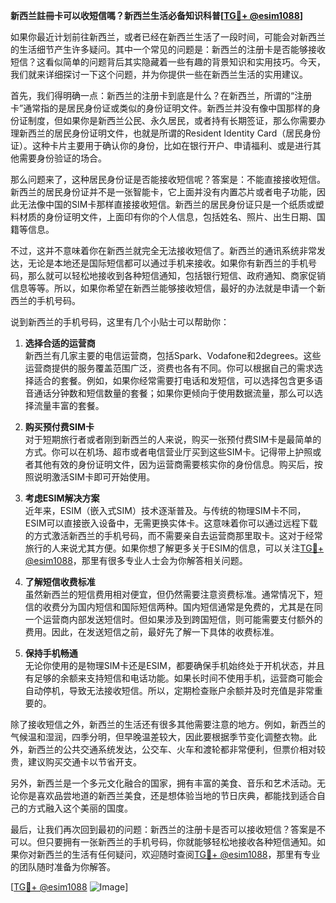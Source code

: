 **新西兰註冊卡可以收短信嗎？新西兰生活必备知识科普[[TG💪+ @esim1088](https://t.me/s/esim1088)]**

如果你最近计划前往新西兰，或者已经在新西兰生活了一段时间，可能会对新西兰的生活细节产生许多疑问。其中一个常见的问题是：新西兰的注册卡是否能够接收短信？这看似简单的问题背后其实隐藏着一些有趣的背景知识和实用技巧。今天，我们就来详细探讨一下这个问题，并为你提供一些在新西兰生活的实用建议。

首先，我们得明确一点：新西兰的注册卡到底是什么？在新西兰，所谓的“注册卡”通常指的是居民身份证或类似的身份证明文件。新西兰并没有像中国那样的身份证制度，但如果你是新西兰公民、永久居民，或者持有长期签证，那么你需要办理新西兰的居民身份证明文件，也就是所谓的Resident Identity Card（居民身份证）。这种卡片主要用于确认你的身份，比如在银行开户、申请福利、或是进行其他需要身份验证的场合。

那么问题来了，这种居民身份证是否能接收短信呢？答案是：不能直接接收短信。新西兰的居民身份证并不是一张智能卡，它上面并没有内置芯片或者电子功能，因此无法像中国的SIM卡那样直接接收短信。新西兰的居民身份证只是一个纸质或塑料材质的身份证明文件，上面印有你的个人信息，包括姓名、照片、出生日期、国籍等信息。

不过，这并不意味着你在新西兰就完全无法接收短信了。新西兰的通讯系统非常发达，无论是本地还是国际短信都可以通过手机来接收。如果你有新西兰的手机号码，那么就可以轻松地接收到各种短信通知，包括银行短信、政府通知、商家促销信息等等。所以，如果你希望在新西兰能够接收短信，最好的办法就是申请一个新西兰的手机号码。

说到新西兰的手机号码，这里有几个小贴士可以帮助你：

1. **选择合适的运营商**  
新西兰有几家主要的电信运营商，包括Spark、Vodafone和2degrees。这些运营商提供的服务覆盖范围广泛，资费也各有不同。你可以根据自己的需求选择适合的套餐。例如，如果你经常需要打电话和发短信，可以选择包含更多语音通话分钟数和短信数量的套餐；如果你更倾向于使用数据流量，那么可以选择流量丰富的套餐。

2. **购买预付费SIM卡**  
对于短期旅行者或者刚到新西兰的人来说，购买一张预付费SIM卡是最简单的方式。你可以在机场、超市或者电信营业厅买到这些SIM卡。记得带上护照或者其他有效的身份证明文件，因为运营商需要核实你的身份信息。购买后，按照说明激活SIM卡即可开始使用。

3. **考虑ESIM解决方案**  
近年来，ESIM（嵌入式SIM）技术逐渐普及。与传统的物理SIM卡不同，ESIM可以直接嵌入设备中，无需更换实体卡。这意味着你可以通过远程下载的方式激活新西兰的手机号码，而不需要亲自去运营商那里取卡。这对于经常旅行的人来说尤其方便。如果你想了解更多关于ESIM的信息，可以关注[TG💪+ @esim1088](https://t.me/s/esim1088)，那里有很多专业人士会为你解答相关问题。

4. **了解短信收费标准**  
虽然新西兰的短信费用相对便宜，但仍然需要注意资费标准。通常情况下，短信的收费分为国内短信和国际短信两种。国内短信通常是免费的，尤其是在同一个运营商内部发送短信时。但如果涉及到跨国短信，则可能需要支付额外的费用。因此，在发送短信之前，最好先了解一下具体的收费标准。

5. **保持手机畅通**  
无论你使用的是物理SIM卡还是ESIM，都要确保手机始终处于开机状态，并且有足够的余额来支持短信和电话功能。如果长时间不使用手机，运营商可能会自动停机，导致无法接收短信。所以，定期检查账户余额并及时充值是非常重要的。

除了接收短信之外，新西兰的生活还有很多其他需要注意的地方。例如，新西兰的气候温和湿润，四季分明，但早晚温差较大，因此要根据季节变化调整衣物。此外，新西兰的公共交通系统发达，公交车、火车和渡轮都非常便利，但票价相对较贵，建议购买交通卡以节省开支。

另外，新西兰是一个多元文化融合的国家，拥有丰富的美食、音乐和艺术活动。无论你是喜欢品尝地道的新西兰美食，还是想体验当地的节日庆典，都能找到适合自己的方式融入这个美丽的国度。

最后，让我们再次回到最初的问题：新西兰的注册卡是否可以接收短信？答案是不可以。但只要拥有一张新西兰的手机号码，你就能够轻松地接收各种短信通知。如果你对新西兰的生活有任何疑问，欢迎随时查阅[TG💪+ @esim1088](https://t.me/s/esim1088)，那里有专业的团队随时准备为你解答。

[[TG💪+ @esim1088](https://t.me/s/esim1088) ![Image](https://i.postimg.cc/4NQfJmqS/Snipaste-2025-05-13-00-14-12.png)]
